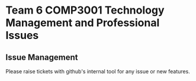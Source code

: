 Team 6 COMP3001 Technology Management and Professional Issues
===

## Issue Management

Please raise tickets with github's internal tool for any issue or new features.
